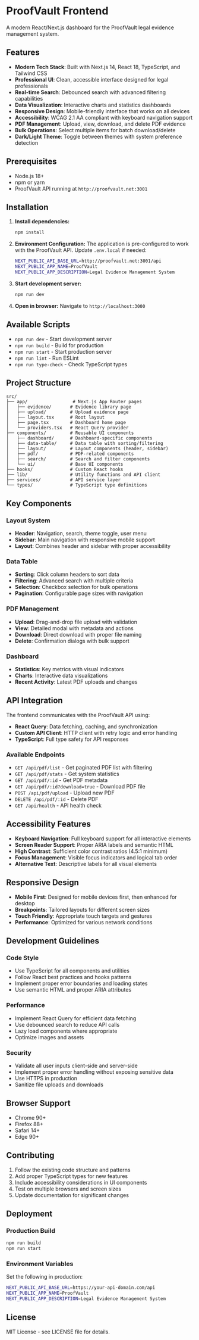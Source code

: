 # ProofVault Frontend

A modern React/Next.js dashboard for the ProofVault legal evidence management system.

## Features

- **Modern Tech Stack**: Built with Next.js 14, React 18, TypeScript, and Tailwind CSS
- **Professional UI**: Clean, accessible interface designed for legal professionals
- **Real-time Search**: Debounced search with advanced filtering capabilities
- **Data Visualization**: Interactive charts and statistics dashboards
- **Responsive Design**: Mobile-friendly interface that works on all devices
- **Accessibility**: WCAG 2.1 AA compliant with keyboard navigation support
- **PDF Management**: Upload, view, download, and delete PDF evidence
- **Bulk Operations**: Select multiple items for batch download/delete
- **Dark/Light Theme**: Toggle between themes with system preference detection

## Prerequisites

- Node.js 18+ 
- npm or yarn
- ProofVault API running at `http://proofvault.net:3001`

## Installation

1. **Install dependencies:**
   ```bash
   npm install
   ```

2. **Environment Configuration:**
   The application is pre-configured to work with the ProofVault API. Update `.env.local` if needed:
   ```bash
   NEXT_PUBLIC_API_BASE_URL=http://proofvault.net:3001/api
   NEXT_PUBLIC_APP_NAME=ProofVault
   NEXT_PUBLIC_APP_DESCRIPTION=Legal Evidence Management System
   ```

3. **Start development server:**
   ```bash
   npm run dev
   ```

4. **Open in browser:**
   Navigate to `http://localhost:3000`

## Available Scripts

- `npm run dev` - Start development server
- `npm run build` - Build for production
- `npm run start` - Start production server
- `npm run lint` - Run ESLint
- `npm run type-check` - Check TypeScript types

## Project Structure

```
src/
├── app/                 # Next.js App Router pages
│   ├── evidence/       # Evidence library page
│   ├── upload/         # Upload evidence page
│   ├── layout.tsx      # Root layout
│   ├── page.tsx        # Dashboard home page
│   └── providers.tsx   # React Query provider
├── components/         # Reusable UI components
│   ├── dashboard/      # Dashboard-specific components
│   ├── data-table/     # Data table with sorting/filtering
│   ├── layout/         # Layout components (header, sidebar)
│   ├── pdf/            # PDF-related components
│   ├── search/         # Search and filter components
│   └── ui/             # Base UI components
├── hooks/              # Custom React hooks
├── lib/                # Utility functions and API client
├── services/           # API service layer
└── types/              # TypeScript type definitions
```

## Key Components

### Layout System
- **Header**: Navigation, search, theme toggle, user menu
- **Sidebar**: Main navigation with responsive mobile support
- **Layout**: Combines header and sidebar with proper accessibility

### Data Table
- **Sorting**: Click column headers to sort data
- **Filtering**: Advanced search with multiple criteria
- **Selection**: Checkbox selection for bulk operations
- **Pagination**: Configurable page sizes with navigation

### PDF Management
- **Upload**: Drag-and-drop file upload with validation
- **View**: Detailed modal with metadata and actions
- **Download**: Direct download with proper file naming
- **Delete**: Confirmation dialogs with bulk support

### Dashboard
- **Statistics**: Key metrics with visual indicators
- **Charts**: Interactive data visualizations
- **Recent Activity**: Latest PDF uploads and changes

## API Integration

The frontend communicates with the ProofVault API using:

- **React Query**: Data fetching, caching, and synchronization
- **Custom API Client**: HTTP client with retry logic and error handling
- **TypeScript**: Full type safety for API responses

### Available Endpoints

- `GET /api/pdf/list` - Get paginated PDF list with filtering
- `GET /api/pdf/stats` - Get system statistics
- `GET /api/pdf/:id` - Get PDF metadata
- `GET /api/pdf/:id?download=true` - Download PDF file
- `POST /api/pdf/upload` - Upload new PDF
- `DELETE /api/pdf/:id` - Delete PDF
- `GET /api/health` - API health check

## Accessibility Features

- **Keyboard Navigation**: Full keyboard support for all interactive elements
- **Screen Reader Support**: Proper ARIA labels and semantic HTML
- **High Contrast**: Sufficient color contrast ratios (4.5:1 minimum)
- **Focus Management**: Visible focus indicators and logical tab order
- **Alternative Text**: Descriptive labels for all visual elements

## Responsive Design

- **Mobile First**: Designed for mobile devices first, then enhanced for desktop
- **Breakpoints**: Tailored layouts for different screen sizes
- **Touch Friendly**: Appropriate touch targets and gestures
- **Performance**: Optimized for various network conditions

## Development Guidelines

### Code Style
- Use TypeScript for all components and utilities
- Follow React best practices and hooks patterns
- Implement proper error boundaries and loading states
- Use semantic HTML and proper ARIA attributes

### Performance
- Implement React Query for efficient data fetching
- Use debounced search to reduce API calls
- Lazy load components where appropriate
- Optimize images and assets

### Security
- Validate all user inputs client-side and server-side
- Implement proper error handling without exposing sensitive data
- Use HTTPS in production
- Sanitize file uploads and downloads

## Browser Support

- Chrome 90+
- Firefox 88+
- Safari 14+
- Edge 90+

## Contributing

1. Follow the existing code structure and patterns
2. Add proper TypeScript types for new features
3. Include accessibility considerations in UI components
4. Test on multiple browsers and screen sizes
5. Update documentation for significant changes

## Deployment

### Production Build
```bash
npm run build
npm run start
```

### Environment Variables
Set the following in production:
```bash
NEXT_PUBLIC_API_BASE_URL=https://your-api-domain.com/api
NEXT_PUBLIC_APP_NAME=ProofVault
NEXT_PUBLIC_APP_DESCRIPTION=Legal Evidence Management System
```

## License

MIT License - see LICENSE file for details.